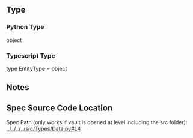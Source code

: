 ## Type
### Python Type
object
### Typescript Type
type EntityType = object

## Notes


## Spec Source Code Location

Spec Path (only works if vault is opened at level including the src folder): [../../../../src/Types/Data.py#L4](../../../../src/Types/Data.py#L4)

